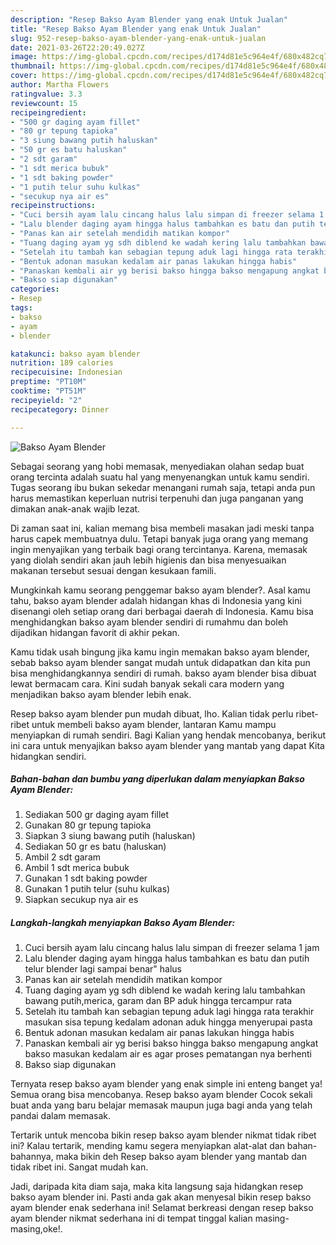 ```yaml
---
description: "Resep Bakso Ayam Blender yang enak Untuk Jualan"
title: "Resep Bakso Ayam Blender yang enak Untuk Jualan"
slug: 952-resep-bakso-ayam-blender-yang-enak-untuk-jualan
date: 2021-03-26T22:20:49.027Z
image: https://img-global.cpcdn.com/recipes/d174d81e5c964e4f/680x482cq70/bakso-ayam-blender-foto-resep-utama.jpg
thumbnail: https://img-global.cpcdn.com/recipes/d174d81e5c964e4f/680x482cq70/bakso-ayam-blender-foto-resep-utama.jpg
cover: https://img-global.cpcdn.com/recipes/d174d81e5c964e4f/680x482cq70/bakso-ayam-blender-foto-resep-utama.jpg
author: Martha Flowers
ratingvalue: 3.3
reviewcount: 15
recipeingredient:
- "500 gr daging ayam fillet"
- "80 gr tepung tapioka"
- "3 siung bawang putih haluskan"
- "50 gr es batu haluskan"
- "2 sdt garam"
- "1 sdt merica bubuk"
- "1 sdt baking powder"
- "1 putih telur suhu kulkas"
- "secukup nya air es"
recipeinstructions:
- "Cuci bersih ayam lalu cincang halus lalu simpan di freezer selama 1 jam"
- "Lalu blender daging ayam hingga halus tambahkan es batu dan putih telur blender lagi sampai benar&#34; halus"
- "Panas kan air setelah mendidih matikan kompor"
- "Tuang daging ayam yg sdh diblend ke wadah kering lalu tambahkan bawang putih,merica, garam dan BP aduk hingga tercampur rata"
- "Setelah itu tambah kan sebagian tepung aduk lagi hingga rata terakhir masukan sisa tepung kedalam adonan aduk hingga menyerupai pasta"
- "Bentuk adonan masukan kedalam air panas lakukan hingga habis"
- "Panaskan kembali air yg berisi bakso hingga bakso mengapung angkat bakso masukan kedalam air es agar proses pematangan nya berhenti"
- "Bakso siap digunakan"
categories:
- Resep
tags:
- bakso
- ayam
- blender

katakunci: bakso ayam blender 
nutrition: 189 calories
recipecuisine: Indonesian
preptime: "PT10M"
cooktime: "PT51M"
recipeyield: "2"
recipecategory: Dinner

---
```



![Bakso Ayam Blender](https://img-global.cpcdn.com/recipes/d174d81e5c964e4f/680x482cq70/bakso-ayam-blender-foto-resep-utama.jpg)

Sebagai seorang yang hobi memasak, menyediakan olahan sedap buat orang tercinta adalah suatu hal yang menyenangkan untuk kamu sendiri. Tugas seorang ibu bukan sekedar menangani rumah saja, tetapi anda pun harus memastikan keperluan nutrisi terpenuhi dan juga panganan yang dimakan anak-anak wajib lezat.

Di zaman  saat ini, kalian memang bisa membeli masakan jadi meski tanpa harus capek membuatnya dulu. Tetapi banyak juga orang yang memang ingin menyajikan yang terbaik bagi orang tercintanya. Karena, memasak yang diolah sendiri akan jauh lebih higienis dan bisa menyesuaikan makanan tersebut sesuai dengan kesukaan famili. 



Mungkinkah kamu seorang penggemar bakso ayam blender?. Asal kamu tahu, bakso ayam blender adalah hidangan khas di Indonesia yang kini disenangi oleh setiap orang dari berbagai daerah di Indonesia. Kamu bisa menghidangkan bakso ayam blender sendiri di rumahmu dan boleh dijadikan hidangan favorit di akhir pekan.

Kamu tidak usah bingung jika kamu ingin memakan bakso ayam blender, sebab bakso ayam blender sangat mudah untuk didapatkan dan kita pun bisa menghidangkannya sendiri di rumah. bakso ayam blender bisa dibuat lewat bermacam cara. Kini sudah banyak sekali cara modern yang menjadikan bakso ayam blender lebih enak.

Resep bakso ayam blender pun mudah dibuat, lho. Kalian tidak perlu ribet-ribet untuk membeli bakso ayam blender, lantaran Kamu mampu menyiapkan di rumah sendiri. Bagi Kalian yang hendak mencobanya, berikut ini cara untuk menyajikan bakso ayam blender yang mantab yang dapat Kita hidangkan sendiri.

<!--inarticleads1-->

##### Bahan-bahan dan bumbu yang diperlukan dalam menyiapkan Bakso Ayam Blender:

1. Sediakan 500 gr daging ayam fillet
1. Gunakan 80 gr tepung tapioka
1. Siapkan 3 siung bawang putih (haluskan)
1. Sediakan 50 gr es batu (haluskan)
1. Ambil 2 sdt garam
1. Ambil 1 sdt merica bubuk
1. Gunakan 1 sdt baking powder
1. Gunakan 1 putih telur (suhu kulkas)
1. Siapkan secukup nya air es




<!--inarticleads2-->

##### Langkah-langkah menyiapkan Bakso Ayam Blender:

1. Cuci bersih ayam lalu cincang halus lalu simpan di freezer selama 1 jam
1. Lalu blender daging ayam hingga halus tambahkan es batu dan putih telur blender lagi sampai benar&#34; halus
1. Panas kan air setelah mendidih matikan kompor
1. Tuang daging ayam yg sdh diblend ke wadah kering lalu tambahkan bawang putih,merica, garam dan BP aduk hingga tercampur rata
1. Setelah itu tambah kan sebagian tepung aduk lagi hingga rata terakhir masukan sisa tepung kedalam adonan aduk hingga menyerupai pasta
1. Bentuk adonan masukan kedalam air panas lakukan hingga habis
1. Panaskan kembali air yg berisi bakso hingga bakso mengapung angkat bakso masukan kedalam air es agar proses pematangan nya berhenti
1. Bakso siap digunakan




Ternyata resep bakso ayam blender yang enak simple ini enteng banget ya! Semua orang bisa mencobanya. Resep bakso ayam blender Cocok sekali buat anda yang baru belajar memasak maupun juga bagi anda yang telah pandai dalam memasak.

Tertarik untuk mencoba bikin resep bakso ayam blender nikmat tidak ribet ini? Kalau tertarik, mending kamu segera menyiapkan alat-alat dan bahan-bahannya, maka bikin deh Resep bakso ayam blender yang mantab dan tidak ribet ini. Sangat mudah kan. 

Jadi, daripada kita diam saja, maka kita langsung saja hidangkan resep bakso ayam blender ini. Pasti anda gak akan menyesal bikin resep bakso ayam blender enak sederhana ini! Selamat berkreasi dengan resep bakso ayam blender nikmat sederhana ini di tempat tinggal kalian masing-masing,oke!.

